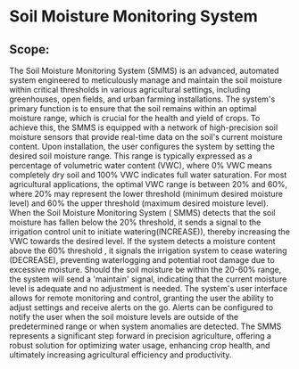 <h1>Soil Moisture Monitoring System</h1>
<h2>Scope:</h2>
The Soil Moisture Monitoring System (SMMS) is an advanced, automated system engineered to meticulously manage and maintain the soil moisture within critical thresholds in various agricultural settings, including greenhouses, open fields, and urban farming installations. The system's primary function is to ensure that the soil remains within an optimal moisture range, which is crucial for the health and yield of crops. To achieve this, the SMMS is equipped with a network of high-precision soil moisture sensors that provide real-time data on the soil's current moisture content.
Upon installation, the user configures the system by setting the desired soil moisture range. This range is typically expressed as a percentage of volumetric water content (VWC), where 0% VWC means completely dry soil and 100% VWC indicates full water saturation. For most agricultural applications, the optimal VWC range is between 20% and 60%, where 20% may represent the lower threshold (minimum desired moisture level) and 60% the upper threshold (maximum desired moisture level). 
When the Soil Moisture Monitoring System ( SMMS) detects that the soil moisture has fallen below the 20% threshold, it sends a signal to the irrigation control unit to initiate watering(INCREASE)), thereby increasing the VWC towards the desired level. If the system detects a moisture content above the 60% threshold , it signals the irrigation system to cease watering (DECREASE), preventing waterlogging and potential root damage due to excessive moisture. Should the soil moisture be within the 20-60% range, the system will send a 'maintain' signal, indicating that the current moisture level is adequate and no adjustment is needed.
The system's user interface allows for remote monitoring and control, granting the user the ability to adjust settings and receive alerts on the go. Alerts can be configured to notify the user when the soil moisture levels are outside of the predetermined range or when system anomalies are detected.
The SMMS represents a significant step forward in precision agriculture, offering a robust solution for optimizing water usage, enhancing crop health, and ultimately increasing agricultural efficiency and productivity.
